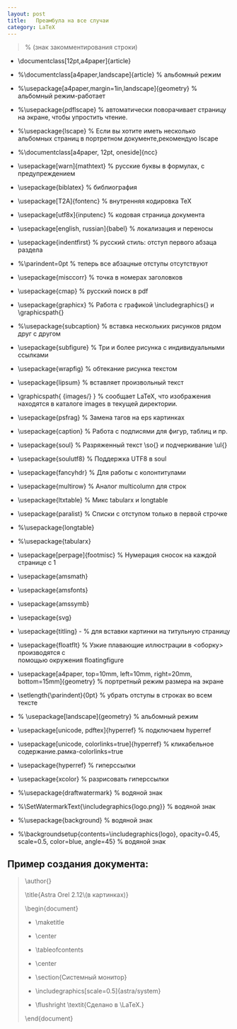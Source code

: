 ```yaml
---
layout: post
title:   Преамбула на все случаи
category: LaTeX
---
```


>% (знак закомментирования строки)

- \documentclass[12pt,a4paper]{article}

- %\documentclass[a4paper,landscape]{article}   % альбомный режим

- %\usepackage[a4paper,margin=1in,landscape]{geometry} % альбомный режим-работает

- %\usepackage{pdflscape} % автоматически поворачивает страницу на экране, чтобы упростить чтение.

- %\usepackage{lscape}  % Если вы хотите иметь несколько альбомных страниц в портретном документе,рекомендую lscape

- %\documentclass[a4paper, 12pt, oneside]{ncc}

- \usepackage[warn]{mathtext}          % русские буквы в формулах, с предупреждением

- \usepackage{biblatex}                 % библиография

- \usepackage[T2A]{fontenc}            % внутренняя кодировка  TeX

- \usepackage[utf8x]{inputenc}         % кодовая страница документа

- \usepackage[english, russian]{babel} % локализация и переносы

- \usepackage{indentfirst}   % русский стиль: отступ первого абзаца раздела

- %\parindent=0pt            % теперь все абзацные отступы отсутствуют

- \usepackage{misccorr}      % точка в номерах заголовков

- \usepackage{cmap}          % русский поиск в pdf

- \usepackage{graphicx}      % Работа с графикой \includegraphics{} и \graphicspath{}

- %\usepackage{subcaption}    % вставка нескольких рисунков рядом друг с другом

- \usepackage{subfigure}   % Три  и более рисунка с индивидуальными ссылками

- \usepackage{wrapfig}     % обтекание рисунка текстом 

- \usepackage{lipsum}        % вставляет произвольный текст

- \graphicspath{ {images/} } % сообщает LaTeX, что изображения находятся в каталоге images в текущей директории.

- \usepackage{psfrag}        % Замена тагов на eps картинкаx

- \usepackage{caption}      % Работа с подписями для фигур, таблиц и пр.

- \usepackage{soul}          % Разряженный текст \so{} и подчеркивание \ul{}

- \usepackage{soulutf8}      % Поддержка UTF8 в soul

- \usepackage{fancyhdr}      % Для работы с колонтитулами

- \usepackage{multirow}      % Аналог multicolumn для строк

- \usepackage{ltxtable}      % Микс tabularx и longtable

- \usepackage{paralist}      % Списки с отступом только в первой строчке

- %\usepackage{longtable}

- %\usepackage{tabularx}

- \usepackage[perpage]{footmisc} % Нумерация сносок на каждой странице с 1

- \usepackage{amsmath}

- \usepackage{amsfonts}

- \usepackage{amssymb}

- \usepackage{svg}

- \usepackage{titling} - % для вставки картинки на титульную страницу

- \usepackage{floatflt}      % Узкие  плавающие  иллюстрации  в  <оборку>  производятся  с  
помощью  окружения floatingfigure 

- \usepackage[a4paper, top=10mm, left=10mm, right=20mm, bottom=15mm]{geometry} % портретный режим размера на экране

- \setlength{\parindent}{0pt}  % убрать отступы в строках во всем тексте

- % \usepackage[landscape]{geometry}  % альбомный режим

- \usepackage[unicode, pdftex]{hyperref} % подключаем hyperref

- \usepackage[unicode, colorlinks=true]{hyperref}  % кликабельное содержание.рамка-colorlinks=true

- \usepackage{hyperref}    % гиперссылки

- \usepackage{xcolor}    % разрисовать гиперссылки

- %\usepackage{draftwatermark}                     % водяной знак

- %\SetWatermarkText{\includegraphics{logo.png}}   % водяной знак

- %\usepackage{background}                  % водяной знак

- %\backgroundsetup{contents=\includegraphics{logo}, opacity=0.45, scale=0.5, color=blue, angle=45}                 % водяной знак


## Пример создания документа:

>\author{}
>
>\title{Astra Orel 2.12\\(в картинках)}
>
>\begin{document}
>
>- \maketitle
> 
>- \center
> 
>- \tableofcontents
> 
>- \center
> 
>- \section{Системный монитор}
> 
>- \includegraphics[scale=0.5]{astra/system}
> 
>- \flushright \textit{Сделано в \LaTeX.}
>
>\end{document}
